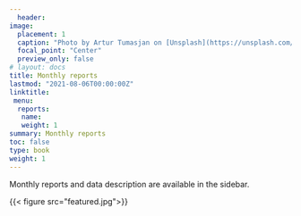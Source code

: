 ```yaml
---
  header:
image:
  placement: 1
  caption: "Photo by Artur Tumasjan on [Unsplash](https://unsplash.com/s/photos/report-uk?utm_source=unsplash&utm_medium=referral&utm_content=creditCopyText)"
  focal_point: "Center"
  preview_only: false
# layout: docs
title: Monthly reports
lastmod: "2021-08-06T00:00:00Z"
linktitle: 
 menu:
  reports:
   name: 
   weight: 1
summary: Monthly reports
toc: false
type: book
weight: 1
---
```


 <i class="fas fa-info-circle"></i> <span class="ml-1">Monthly reports and data description are available in the sidebar.</span>



{{< figure src="featured.jpg">}}

